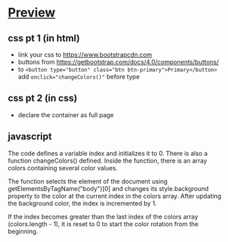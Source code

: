 # [Preview](https://hiratsuna.github.io/Background-Color-Changer-Button/)

## css pt 1 (in html)
- link your css to https://www.bootstrapcdn.com
- buttons from https://getbootstrap.com/docs/4.0/components/buttons/
- to `<button type="button" class="btn btn-primary">Primary</button>` add `onclick="changeColors()"` before type

## css pt 2 (in css)
- declare the container as full page 

## javascript

The code defines a variable index and initializes it to 0. There is also a function changeColors() defined. Inside the function, there is an array colors containing several color values.

The function selects the <body> element of the document using getElementsByTagName("body")[0] and changes its style.background property to the color at the current index in the colors array. After updating the background color, the index is incremented by 1.

If the index becomes greater than the last index of the colors array (colors.length - 1), it is reset to 0 to start the color rotation from the beginning.

